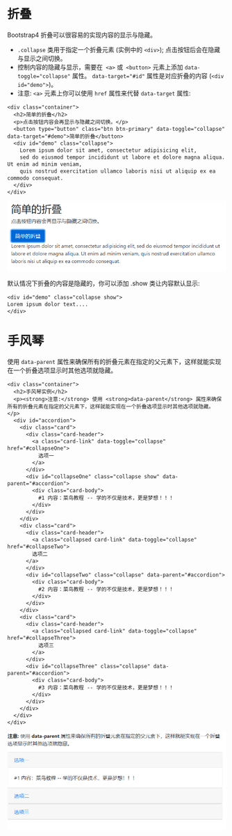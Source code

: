 # 折叠
Bootstrap4 折叠可以很容易的实现内容的显示与隐藏。

- `.collapse` 类用于指定一个折叠元素 (实例中的 `<div>`); 点击按钮后会在隐藏与显示之间切换。
- 控制内容的隐藏与显示，需要在` <a>` 或` <button>` 元素上添加 `data-toggle="collapse"` 属性。 `data-target="#id"` 属性是对应折叠的内容 (`<div id="demo">`)。
- 注意: `<a>` 元素上你可以使用 `href` 属性来代替 `data-target` 属性:

```
<div class="container">
  <h2>简单的折叠</h2>
  <p>点击按钮内容会再显示与隐藏之间切换。</p>
  <button type="button" class="btn btn-primary" data-toggle="collapse" data-target="#demo">简单的折叠</button>
  <div id="demo" class="collapse">
    Lorem ipsum dolor sit amet, consectetur adipisicing elit,
    sed do eiusmod tempor incididunt ut labore et dolore magna aliqua. Ut enim ad minim veniam,
    quis nostrud exercitation ullamco laboris nisi ut aliquip ex ea commodo consequat.
  </div>
</div>
```
![](img/collapse.png)

默认情况下折叠的内容是隐藏的，你可以添加 .show 类让内容默认显示:
```
<div id="demo" class="collapse show">
Lorem ipsum dolor text....
</div>
```


# 手风琴
使用 `data-parent` 属性来确保所有的折叠元素在指定的父元素下，这样就能实现在一个折叠选项显示时其他选项就隐藏。 

```
<div class="container">
  <h2>手风琴实例</h2>
  <p><strong>注意:</strong> 使用 <strong>data-parent</strong> 属性来确保所有的折叠元素在指定的父元素下，这样就能实现在一个折叠选项显示时其他选项就隐藏。</p>
  <div id="accordion">
    <div class="card">
      <div class="card-header">
        <a class="card-link" data-toggle="collapse" href="#collapseOne">
          选项一
        </a>
      </div>
      <div id="collapseOne" class="collapse show" data-parent="#accordion">
        <div class="card-body">
          #1 内容：菜鸟教程 -- 学的不仅是技术，更是梦想！！！
        </div>
      </div>
    </div>
    <div class="card">
      <div class="card-header">
        <a class="collapsed card-link" data-toggle="collapse" href="#collapseTwo">
        选项二
      </a>
      </div>
      <div id="collapseTwo" class="collapse" data-parent="#accordion">
        <div class="card-body">
          #2 内容：菜鸟教程 -- 学的不仅是技术，更是梦想！！！
        </div>
      </div>
    </div>
    <div class="card">
      <div class="card-header">
        <a class="collapsed card-link" data-toggle="collapse" href="#collapseThree">
          选项三
        </a>
      </div>
      <div id="collapseThree" class="collapse" data-parent="#accordion">
        <div class="card-body">
          #3 内容：菜鸟教程 -- 学的不仅是技术，更是梦想！！！
        </div>
      </div>
    </div>
  </div>
</div>
```

![](img/collapse-data-parent.png)
